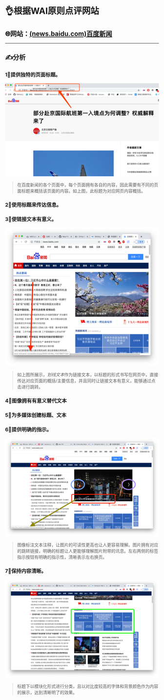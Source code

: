 # 👌根据WAI原则点评网站

## 🌐网站：[(news.baidu.com)百度新闻](news.baidu.com)

---
## ✍️分析

### 1⃣️提供独特的页面标题。

![](/pic/page1.png)

> 在百度新闻的各个页面中，每个页面拥有各自的内容，因此需要有不同的页面标题来概括该页面的内容。如上图，此标题为对应网页内容概括。


### 2⃣️使用标题来传达信息。
### 3⃣️使链接文本有意义。

![](/pic/page2.png)

> 如上图所展示，*划线文本*作为链接文本，以标题的形式书写在网页中，直接传达对应页面的概括/主要信息，并且同时让链接文本有意义，能够通过点击进行跳转。

### 4⃣️图像拥有有意义替代文本
### 5⃣️为多媒体创建标题、文本
### 6⃣️提供明确的指示。

![](/pic/p3.png)

> 图像标注文本注释，让图片的可读性更高也让人更容易理解。图片拥有对应的跳转链接，明确的标题让人更能够理解图片附带的讯息。左右两侧的标签指示按钮有明确的指示性，清晰表示左右换页。


### 7⃣️保持内容清晰。

![](/pic/p4.png)

> 标题下以模块化形式进行分类，且以对比度较高的字体和背景颜色作为内容的展示，达到清晰明了的效果。



